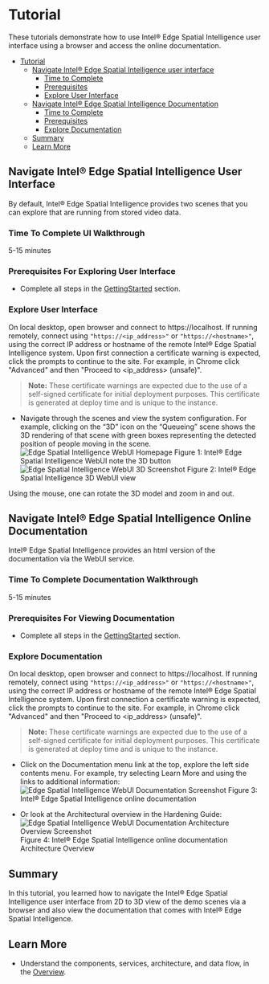 # Tutorial

These tutorials demonstrate how to use Intel® Edge Spatial Intelligence user interface using a browser and access the online documentation.

- [Tutorial](#tutorial)
  - [Navigate Intel® Edge Spatial Intelligence user interface](#navigate-intel-edge-spatial-intelligence-user-interface)
    - [Time to Complete](#time-to-complete-ui-walkthrough)
    - [Prerequisites](#prerequisites-for-exploring-user-interface)
    - [Explore User Interface](#explore-user-interface)
  - [Navigate Intel® Edge Spatial Intelligence Documentation](#navigate-intel-edge-spatial-intelligence-online-documentation)
    - [Time to Complete](#time-to-complete-documentation-walkthrough)
    - [Prerequisites](#prerequisites-for-viewing-documentation)
    - [Explore Documentation](#explore-documentation)
  - [Summary](#summary)
  - [Learn More](#learn-more)

## Navigate Intel® Edge Spatial Intelligence User Interface

By default, Intel® Edge Spatial Intelligence provides two scenes that you can explore that are running from stored video data.

### Time To Complete UI Walkthrough

5-15 minutes

### Prerequisites For Exploring User Interface

- Complete all steps in the [GettingStarted](Getting-Started-Guide.md) section.

### Explore User Interface

On local desktop, open browser and connect to https://localhost. If running remotely, connect using `"https://<ip_address>"` or `"https://<hostname>"`, using the correct IP address or hostname of the remote Intel® Edge Spatial Intelligence system. Upon first connection a certificate warning is expected, click the prompts to continue to the site. For example, in Chrome click "Advanced" and then "Proceed to &lt;ip_address> (unsafe)".

> **Note:** These certificate warnings are expected due to the use of a self-signed certificate for initial deployment purposes. This certificate is generated at deploy time and is unique to the instance.

- Navigate through the scenes and view the system configuration. For example, clicking on the “3D” icon on the “Queueing” scene shows the 3D rendering of that scene with green boxes representing the detected position of people moving in the scene.
  ![Edge Spatial Intelligence WebUI Homepage](images/ui/homepage.png)
  Figure 1: Intel® Edge Spatial Intelligence WebUI note the 3D button
  ![Edge Spatial Intelligence WebUI 3D Screenshot ](images/ui/demo_queuing_3d_view.png)
  Figure 2: Intel® Edge Spatial Intelligence 3D WebUI view

Using the mouse, one can rotate the 3D model and zoom in and out.

## Navigate Intel® Edge Spatial Intelligence Online Documentation

Intel® Edge Spatial Intelligence provides an html version of the documentation via the WebUI service.

### Time To Complete Documentation Walkthrough

5-15 minutes

### Prerequisites For Viewing Documentation

- Complete all steps in the [GettingStarted](Getting-Started-Guide.md) section.

### Explore Documentation

On local desktop, open browser and connect to https://localhost. If running remotely, connect using `"https://<ip_address>"` or `"https://<hostname>"`, using the correct IP address or hostname of the remote Intel® Edge Spatial Intelligence system. Upon first connection a certificate warning is expected, click the prompts to continue to the site. For example, in Chrome click "Advanced" and then "Proceed to &lt;ip_address> (unsafe)".

> **Note:** These certificate warnings are expected due to the use of a self-signed certificate for initial deployment purposes. This certificate is generated at deploy time and is unique to the instance.

- Click on the Documentation menu link at the top, explore the left side contents menu. For example, try selecting Learn More and using the links to
  additional information:
  ![Edge Spatial Intelligence WebUI Documentation Screenshot ](images/online_docs.png)
  Figure 3: Intel® Edge Spatial Intelligence online documentation

- Or look at the Architectural overview in the Hardening Guide:
  ![Edge Spatial Intelligence WebUI Documentation Architecture Overview Screenshot ](images/doc_arch_overview.png)
  Figure 4: Intel® Edge Spatial Intelligence online documentation Architecture Overview

## Summary

In this tutorial, you learned how to navigate the Intel® Edge Spatial Intelligence user interface from 2D to 3D view of the demo scenes via a browser and also view the documentation that comes with Intel® Edge Spatial Intelligence.

## Learn More

- Understand the components, services, architecture, and data flow, in the [Overview](Overview.md).
